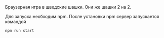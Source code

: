Браузерная игра в шведские шашки. Они же шашки 2 на 2. 

Для запуска необходим npm. После установки npm сервер запускается командой 
```
npm run start
```
